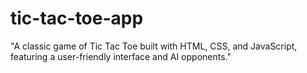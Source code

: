 # tic-tac-toe-app
 "A classic game of Tic Tac Toe built with HTML, CSS, and JavaScript, featuring a user-friendly interface and AI opponents."
